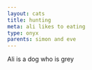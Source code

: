 ```yaml
---
layout: cats
title: hunting
meta: ali likes to eating
type: onyx
parents: simon and eve
---
```


Ali is a dog who is grey 
